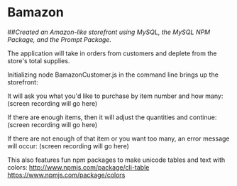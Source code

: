 # Bamazon

##*Created an Amazon-like storefront using MySQL, the MySQL NPM Package, and the Prompt Package.* 

The application will take in orders from customers and deplete from the store's total supplies.

Initializing node BamazonCustomer.js in the command line brings up the storefront:

It will ask you what you'd like to purchase by item number and how many:
(screen recording will go here)

If there are enough items, then it will adjust the quantities and continue:
(screen recording will go here)

If there are not enough of that item or you want too many, an error message will occur:
(screen recording will go here)

This also features fun npm packages to make unicode tables and text with colors:
http://www.npmjs.com/package/cli-table
https://www.npmjs.com/package/colors
